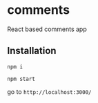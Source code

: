 # comments
React based comments app


## Installation
`npm i`

`npm start`

go to `http://localhost:3000/`




